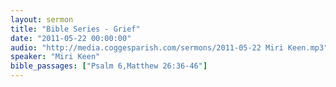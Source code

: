 ```yaml
---
layout: sermon
title: "Bible Series - Grief"
date: "2011-05-22 00:00:00"
audio: "http://media.coggesparish.com/sermons/2011-05-22 Miri Keen.mp3"
speaker: "Miri Keen"
bible_passages: ["Psalm 6,Matthew 26:36-46"]
---
```

